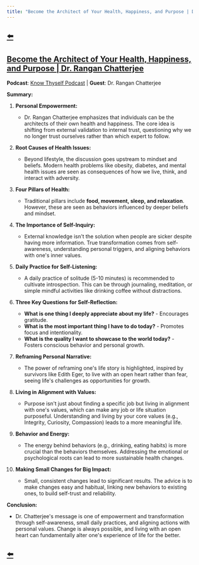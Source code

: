```yaml
---
title: "Become the Architect of Your Health, Happiness, and Purpose | Dr. Rangan Chatterjee"
---
```


## [⬅️](/)

## [Become the Architect of Your Health, Happiness, and Purpose | Dr. Rangan Chatterjee](https://www.youtube.com/watch?v=oFmNKGL0gU0)

**Podcast**: [Know Thyself Podcast](https://www.youtube.com/playlist?list=PLcdXvEekPv1GRqbvjVf41TrYQhjHRO1_q) | **Guest**: Dr. Rangan Chatterjee

**Summary:**

1. **Personal Empowerment:**
   - Dr. Rangan Chatterjee emphasizes that individuals can be the architects of their own health and happiness. The core idea is shifting from external validation to internal trust, questioning why we no longer trust ourselves rather than which expert to follow.

2. **Root Causes of Health Issues:**
   - Beyond lifestyle, the discussion goes upstream to mindset and beliefs. Modern health problems like obesity, diabetes, and mental health issues are seen as consequences of how we live, think, and interact with adversity.

3. **Four Pillars of Health:**
   - Traditional pillars include **food, movement, sleep, and relaxation**. However, these are seen as behaviors influenced by deeper beliefs and mindset.

4. **The Importance of Self-Inquiry:**
   - External knowledge isn't the solution when people are sicker despite having more information. True transformation comes from self-awareness, understanding personal triggers, and aligning behaviors with one's inner values.

5. **Daily Practice for Self-Listening:**
   - A daily practice of solitude (5-10 minutes) is recommended to cultivate introspection. This can be through journaling, meditation, or simple mindful activities like drinking coffee without distractions.

6. **Three Key Questions for Self-Reflection:**
   - **What is one thing I deeply appreciate about my life?** - Encourages gratitude.
   - **What is the most important thing I have to do today?** - Promotes focus and intentionality.
   - **What is the quality I want to showcase to the world today?** - Fosters conscious behavior and personal growth.

7. **Reframing Personal Narrative:**
   - The power of reframing one's life story is highlighted, inspired by survivors like Edith Eger, to live with an open heart rather than fear, seeing life's challenges as opportunities for growth.

8. **Living in Alignment with Values:**
   - Purpose isn't just about finding a specific job but living in alignment with one's values, which can make any job or life situation purposeful. Understanding and living by your core values (e.g., Integrity, Curiosity, Compassion) leads to a more meaningful life.

9. **Behavior and Energy:**
   - The energy behind behaviors (e.g., drinking, eating habits) is more crucial than the behaviors themselves. Addressing the emotional or psychological roots can lead to more sustainable health changes.

10. **Making Small Changes for Big Impact:**
    - Small, consistent changes lead to significant results. The advice is to make changes easy and habitual, linking new behaviors to existing ones, to build self-trust and reliability.

**Conclusion:**
- Dr. Chatterjee's message is one of empowerment and transformation through self-awareness, small daily practices, and aligning actions with personal values. Change is always possible, and living with an open heart can fundamentally alter one's experience of life for the better.

## [⬅️](/)